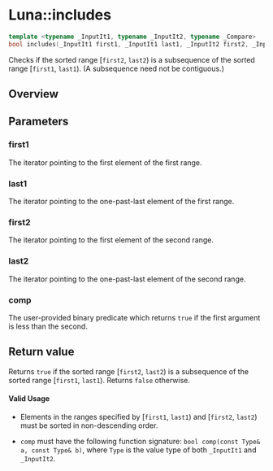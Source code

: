 # Luna::includes

```c++
template <typename _InputIt1, typename _InputIt2, typename _Compare>
bool includes(_InputIt1 first1, _InputIt1 last1, _InputIt2 first2, _InputIt2 last2, _Compare comp)
```

Checks if the sorted range [`first2`, `last2`) is a subsequence of the sorted range [`first1`, `last1`). (A subsequence need not be contiguous.) 

## Overview


## Parameters
### first1
The iterator pointing to the first element of the first range. 

### last1
The iterator pointing to the one-past-last element of the first range. 

### first2
The iterator pointing to the first element of the second range. 

### last2
The iterator pointing to the one-past-last element of the second range. 

### comp
The user-provided binary predicate which returns `​true` if the first argument is less than the second. 

## Return value
Returns `true` if the sorted range [`first2`, `last2`) is a subsequence of the sorted range [`first1`, `last1`). Returns `false` otherwise. 

#### Valid Usage
* Elements in the ranges specified by [`first1`, `last1`) and [`first2`, `last2`) must be sorted in non-descending order.

* `comp` must have the following function signature: `bool comp(const Type& a, const Type& b)`, where `Type` is the value type of both `_InputIt1` and `_InputIt2`. 

